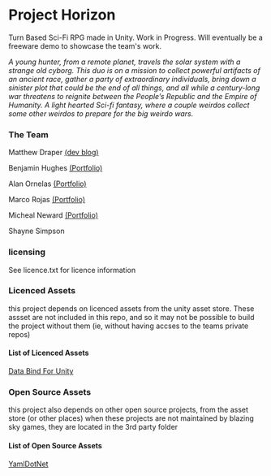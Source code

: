 # Project Horizon
Turn Based Sci-Fi RPG made in Unity. Work in Progress.
Will eventually be a freeware demo to showcase the team's work.

*A young hunter, from a remote planet, travels the solar system with a strange old cyborg. This duo is on a mission to collect powerful artifacts of an ancient race, gather a party of extraordinary individuals, bring down a sinister plot that could be the end of all things, and all while a century-long war threatens to reignite between the People’s Republic and the Empire of Humanity. A light hearted Sci-fi fantasy, where a couple weirdos collect some other weirdos to prepare for the big weirdo wars.*

### The Team
Matthew Draper [(dev blog)](https://blazingskygamesdev.wordpress.com/)

Benjamin Hughes [(Portfolio)](https://benjaminedhughes.wordpress.com/)

Alan Ornelas [(Portfolio)](http://alanornelas.weebly.com/)

Marco Rojas [(Portfolio)](http://marcojr.weebly.com/)

Micheal Neward [(Portfolio)](http://michaelneward.site44.com/#/)

Shayne Simpson

### licensing
See licence.txt for licence information

### Licenced Assets

this project depends on licenced assets from the unity asset store. 
These assset are not included in this repo, and so it may not be possible to build the project without them
(ie, without having accses to the teams private repos)

#### List of Licenced Assets

[Data Bind For Unity](https://www.assetstore.unity3d.com/en/#!/content/28301)

### Open Source Assets

this project also depends on other open source projects, from the asset store (or other places)
when these projects are not maintained by blazing sky games, they are located in the 3rd party folder

#### List of Open Source Assets

[YamlDotNet](https://github.com/aaubry/YamlDotNet)
